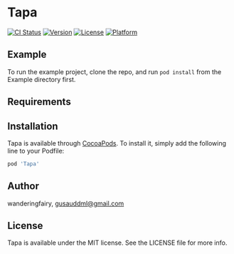 # Tapa

[![CI Status](https://img.shields.io/travis/wanderingfairy/Tapa.svg?style=flat)](https://travis-ci.org/wanderingfairy/Tapa)
[![Version](https://img.shields.io/cocoapods/v/Tapa.svg?style=flat)](https://cocoapods.org/pods/Tapa)
[![License](https://img.shields.io/cocoapods/l/Tapa.svg?style=flat)](https://cocoapods.org/pods/Tapa)
[![Platform](https://img.shields.io/cocoapods/p/Tapa.svg?style=flat)](https://cocoapods.org/pods/Tapa)

## Example

To run the example project, clone the repo, and run `pod install` from the Example directory first.

## Requirements

## Installation

Tapa is available through [CocoaPods](https://cocoapods.org). To install
it, simply add the following line to your Podfile:

```ruby
pod 'Tapa'
```

## Author

wanderingfairy, gusauddml@gmail.com

## License

Tapa is available under the MIT license. See the LICENSE file for more info.
